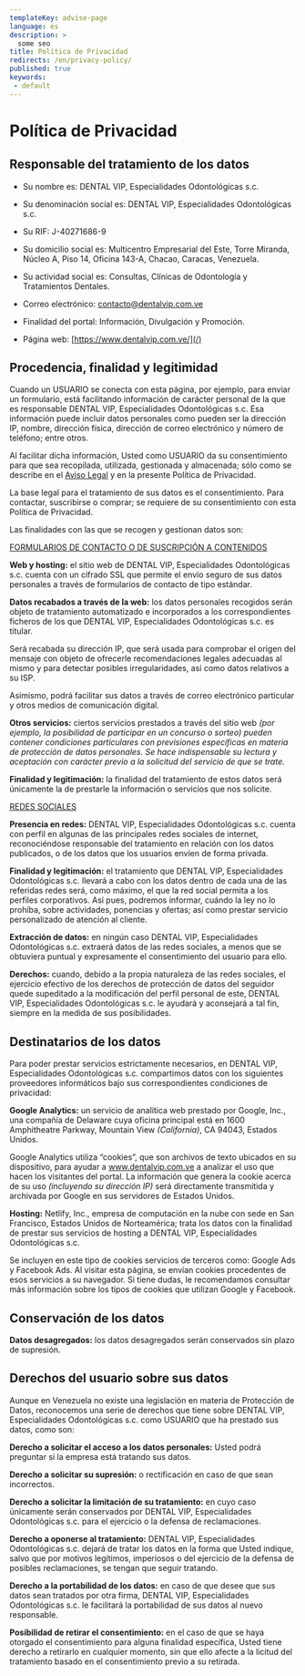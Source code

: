 ```yaml
---
templateKey: advise-page
language: es
description: >
  some seo
title: Política de Privacidad
redirects: /en/privacy-policy/
published: true
keywords:
 - default
---
```


# Política de Privacidad

## Responsable del tratamiento de los datos

- Su nombre es: DENTAL VIP, Especialidades Odontológicas s.c.

- Su denominación social es: DENTAL VIP, Especialidades Odontológicas s.c.

- Su RIF: J-40271686-9

- Su domicilio social es: Multicentro Empresarial del Este, Torre Miranda, Núcleo A, Piso 14, Oficina 143-A, Chacao, Caracas, Venezuela.

- Su actividad social es: Consultas, Clínicas de Odontología y Tratamientos Dentales.

- Correo electrónico: [contacto@dentalvip.com.ve](mailto:contacto@dentalvip.com.ve)

- Finalidad del portal: Información, Divulgación y Promoción.

- Página web: [https://www.dentalvip.com.ve/](/)

## Procedencia, finalidad y legitimidad

Cuando un USUARIO se conecta con esta página, por ejemplo, para enviar un formulario, está facilitando información de carácter personal de la que es responsable DENTAL VIP, Especialidades Odontológicas s.c. Esa información puede incluir datos personales como pueden ser la dirección IP, nombre, dirección física, dirección de correo electrónico y número de teléfono; entre otros.

Al facilitar dicha información, Usted como USUARIO da su consentimiento para que sea recopilada, utilizada, gestionada y almacenada; sólo como se describe en el [Aviso Legal](/aviso-legal) y en la presente Política de Privacidad.

La base legal para el tratamiento de sus datos es el consentimiento. Para contactar, suscribirse o comprar; se requiere de su consentimiento con esta Política de Privacidad.

Las finalidades con las que se recogen y gestionan datos son:

<u>FORMULARIOS DE CONTACTO O DE SUSCRIPCIÓN A CONTENIDOS</u>

**Web y hosting:** el sitio web de DENTAL VIP, Especialidades Odontológicas s.c. cuenta con un cifrado SSL que permite el envío seguro de sus datos personales a través de formularios de contacto de tipo estándar.

**Datos recabados a través de la web:** los datos personales recogidos serán objeto de tratamiento automatizado e incorporados a los correspondientes ficheros de los que DENTAL VIP, Especialidades Odontológicas s.c. es titular.

Será recabada su dirección IP, que será usada para comprobar el origen del mensaje con objeto de ofrecerle recomendaciones legales adecuadas al mismo y para detectar posibles irregularidades, así como datos relativos a su ISP.

Asimismo, podrá facilitar sus datos a través de correo electrónico particular y otros medios de comunicación digital.

**Otros servicios:** ciertos servicios prestados a través del sitio web _(por ejemplo, la posibilidad de participar en un concurso o sorteo) pueden contener condiciones particulares con previsiones específicas en materia de protección de datos personales. Se hace indispensable su lectura y aceptación con carácter previo a la solicitud del servicio de que se trate._

**Finalidad y legitimación:** la finalidad del tratamiento de estos datos será únicamente la de prestarle la información o servicios que nos solicite.

<u>REDES SOCIALES</u>

**Presencia en redes:** DENTAL VIP, Especialidades Odontológicas s.c. cuenta con perfil en algunas de las principales redes sociales de internet, reconociéndose responsable del tratamiento en relación con los datos publicados, o de los datos que los usuarios envíen de forma privada.

**Finalidad y legitimación:** el tratamiento que DENTAL VIP, Especialidades Odontológicas s.c. llevará a cabo con los datos dentro de cada una de las referidas redes será, como máximo, el que la red social permita a los perfiles corporativos. Así pues, podremos informar, cuándo la ley no lo prohíba, sobre actividades, ponencias y ofertas; así como prestar servicio personalizado de atención al cliente.

**Extracción de datos:** en ningún caso DENTAL VIP, Especialidades Odontológicas s.c. extraerá datos de las redes sociales, a menos que se obtuviera puntual y expresamente el consentimiento del usuario para ello.

**Derechos:** cuando, debido a la propia naturaleza de las redes sociales, el ejercicio efectivo de los derechos de protección de datos del seguidor quede supeditado a la modificación del perfil personal de este, DENTAL VIP, Especialidades Odontológicas s.c. le ayudará y aconsejará a tal fin, siempre en la medida de sus posibilidades.

## Destinatarios de los datos

Para poder prestar servicios estrictamente necesarios, en DENTAL VIP, Especialidades Odontológicas s.c. compartimos datos con los siguientes proveedores informáticos bajo sus correspondientes condiciones de privacidad:

**Google Analytics:** un servicio de analítica web prestado por Google, Inc., una compañía de Delaware cuya oficina principal está en 1600 Amphitheatre Parkway, Mountain View _(California)_, CA 94043, Estados Unidos.

Google Analytics utiliza “cookies”, que son archivos de texto ubicados en su dispositivo, para ayudar a www.dentalvip.com.ve a analizar el uso que hacen los visitantes del portal. La información que genera la cookie acerca de su uso _(incluyendo su dirección IP)_ será directamente transmitida y archivada por Google en sus servidores de Estados Unidos.

**Hosting:** Netlify, Inc., empresa de computación en la nube con sede en San Francisco, Estados Unidos de Norteamérica; trata los datos con la finalidad de prestar sus servicios de hosting a DENTAL VIP, Especialidades Odontológicas s.c.

Se incluyen en este tipo de cookies servicios de terceros como: Google Ads y Facebook Ads. Al visitar esta página, se envían cookies procedentes de esos servicios a su navegador. Si tiene dudas, le recomendamos consultar más información sobre los tipos de cookies que utilizan Google y Facebook.

## Conservación de los datos

**Datos desagregados:** los datos desagregados serán conservados sin plazo de supresión.

## Derechos del usuario sobre sus datos

Aunque en Venezuela no existe una legislación en materia de Protección de Datos, reconocemos una serie de derechos que tiene sobre DENTAL VIP, Especialidades Odontológicas s.c. como USUARIO que ha prestado sus datos, como son:

**Derecho a solicitar el acceso a los datos personales:** Usted podrá preguntar si la empresa está tratando sus datos.

**Derecho a solicitar su supresión:** o rectificación en caso de que sean incorrectos.

**Derecho a solicitar la limitación de su tratamiento:** en cuyo caso únicamente serán conservados por DENTAL VIP, Especialidades Odontológicas s.c. para el ejercicio o la defensa de reclamaciones.

**Derecho a oponerse al tratamiento:** DENTAL VIP, Especialidades Odontológicas s.c. dejará de tratar los datos en la forma que Usted indique, salvo que por motivos legítimos, imperiosos o del ejercicio de la defensa de posibles reclamaciones, se tengan que seguir tratando.

**Derecho a la portabilidad de los datos:** en caso de que desee que sus datos sean tratados por otra firma, DENTAL VIP, Especialidades Odontológicas s.c. le facilitará la portabilidad de sus datos al nuevo responsable.

**Posibilidad de retirar el consentimiento:** en el caso de que se haya otorgado el consentimiento para alguna finalidad específica, Usted tiene derecho a retirarlo en cualquier momento, sin que ello afecte a la licitud del tratamiento basado en el consentimiento previo a su retirada.

